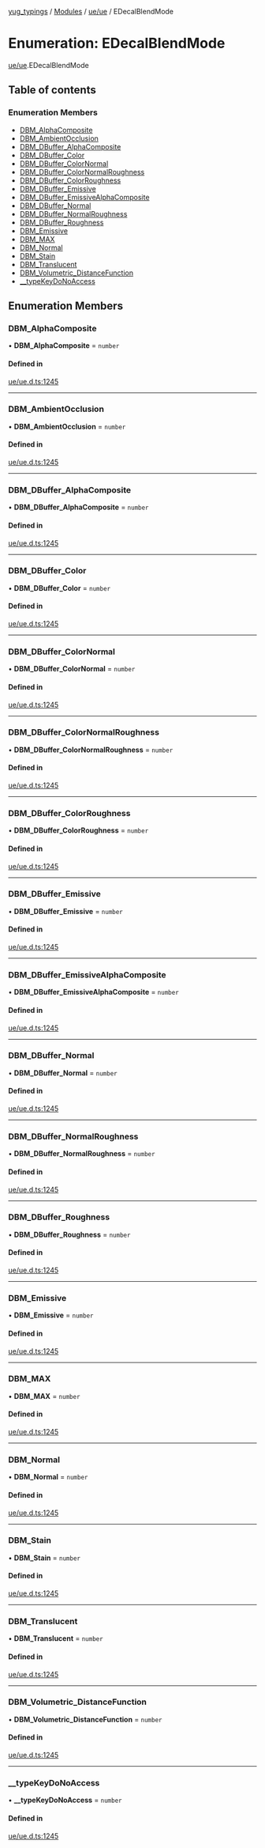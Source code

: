 [yug_typings](../README.md) / [Modules](../modules.md) / [ue/ue](../modules/ue_ue.md) / EDecalBlendMode

# Enumeration: EDecalBlendMode

[ue/ue](../modules/ue_ue.md).EDecalBlendMode

## Table of contents

### Enumeration Members

- [DBM\_AlphaComposite](ue_ue.EDecalBlendMode.md#dbm_alphacomposite)
- [DBM\_AmbientOcclusion](ue_ue.EDecalBlendMode.md#dbm_ambientocclusion)
- [DBM\_DBuffer\_AlphaComposite](ue_ue.EDecalBlendMode.md#dbm_dbuffer_alphacomposite)
- [DBM\_DBuffer\_Color](ue_ue.EDecalBlendMode.md#dbm_dbuffer_color)
- [DBM\_DBuffer\_ColorNormal](ue_ue.EDecalBlendMode.md#dbm_dbuffer_colornormal)
- [DBM\_DBuffer\_ColorNormalRoughness](ue_ue.EDecalBlendMode.md#dbm_dbuffer_colornormalroughness)
- [DBM\_DBuffer\_ColorRoughness](ue_ue.EDecalBlendMode.md#dbm_dbuffer_colorroughness)
- [DBM\_DBuffer\_Emissive](ue_ue.EDecalBlendMode.md#dbm_dbuffer_emissive)
- [DBM\_DBuffer\_EmissiveAlphaComposite](ue_ue.EDecalBlendMode.md#dbm_dbuffer_emissivealphacomposite)
- [DBM\_DBuffer\_Normal](ue_ue.EDecalBlendMode.md#dbm_dbuffer_normal)
- [DBM\_DBuffer\_NormalRoughness](ue_ue.EDecalBlendMode.md#dbm_dbuffer_normalroughness)
- [DBM\_DBuffer\_Roughness](ue_ue.EDecalBlendMode.md#dbm_dbuffer_roughness)
- [DBM\_Emissive](ue_ue.EDecalBlendMode.md#dbm_emissive)
- [DBM\_MAX](ue_ue.EDecalBlendMode.md#dbm_max)
- [DBM\_Normal](ue_ue.EDecalBlendMode.md#dbm_normal)
- [DBM\_Stain](ue_ue.EDecalBlendMode.md#dbm_stain)
- [DBM\_Translucent](ue_ue.EDecalBlendMode.md#dbm_translucent)
- [DBM\_Volumetric\_DistanceFunction](ue_ue.EDecalBlendMode.md#dbm_volumetric_distancefunction)
- [\_\_typeKeyDoNoAccess](ue_ue.EDecalBlendMode.md#__typekeydonoaccess)

## Enumeration Members

### DBM\_AlphaComposite

• **DBM\_AlphaComposite** = `number`

#### Defined in

[ue/ue.d.ts:1245](https://github.com/YugMetaverse/yug_typings/blob/b7d9b19/ue/ue.d.ts#L1245)

___

### DBM\_AmbientOcclusion

• **DBM\_AmbientOcclusion** = `number`

#### Defined in

[ue/ue.d.ts:1245](https://github.com/YugMetaverse/yug_typings/blob/b7d9b19/ue/ue.d.ts#L1245)

___

### DBM\_DBuffer\_AlphaComposite

• **DBM\_DBuffer\_AlphaComposite** = `number`

#### Defined in

[ue/ue.d.ts:1245](https://github.com/YugMetaverse/yug_typings/blob/b7d9b19/ue/ue.d.ts#L1245)

___

### DBM\_DBuffer\_Color

• **DBM\_DBuffer\_Color** = `number`

#### Defined in

[ue/ue.d.ts:1245](https://github.com/YugMetaverse/yug_typings/blob/b7d9b19/ue/ue.d.ts#L1245)

___

### DBM\_DBuffer\_ColorNormal

• **DBM\_DBuffer\_ColorNormal** = `number`

#### Defined in

[ue/ue.d.ts:1245](https://github.com/YugMetaverse/yug_typings/blob/b7d9b19/ue/ue.d.ts#L1245)

___

### DBM\_DBuffer\_ColorNormalRoughness

• **DBM\_DBuffer\_ColorNormalRoughness** = `number`

#### Defined in

[ue/ue.d.ts:1245](https://github.com/YugMetaverse/yug_typings/blob/b7d9b19/ue/ue.d.ts#L1245)

___

### DBM\_DBuffer\_ColorRoughness

• **DBM\_DBuffer\_ColorRoughness** = `number`

#### Defined in

[ue/ue.d.ts:1245](https://github.com/YugMetaverse/yug_typings/blob/b7d9b19/ue/ue.d.ts#L1245)

___

### DBM\_DBuffer\_Emissive

• **DBM\_DBuffer\_Emissive** = `number`

#### Defined in

[ue/ue.d.ts:1245](https://github.com/YugMetaverse/yug_typings/blob/b7d9b19/ue/ue.d.ts#L1245)

___

### DBM\_DBuffer\_EmissiveAlphaComposite

• **DBM\_DBuffer\_EmissiveAlphaComposite** = `number`

#### Defined in

[ue/ue.d.ts:1245](https://github.com/YugMetaverse/yug_typings/blob/b7d9b19/ue/ue.d.ts#L1245)

___

### DBM\_DBuffer\_Normal

• **DBM\_DBuffer\_Normal** = `number`

#### Defined in

[ue/ue.d.ts:1245](https://github.com/YugMetaverse/yug_typings/blob/b7d9b19/ue/ue.d.ts#L1245)

___

### DBM\_DBuffer\_NormalRoughness

• **DBM\_DBuffer\_NormalRoughness** = `number`

#### Defined in

[ue/ue.d.ts:1245](https://github.com/YugMetaverse/yug_typings/blob/b7d9b19/ue/ue.d.ts#L1245)

___

### DBM\_DBuffer\_Roughness

• **DBM\_DBuffer\_Roughness** = `number`

#### Defined in

[ue/ue.d.ts:1245](https://github.com/YugMetaverse/yug_typings/blob/b7d9b19/ue/ue.d.ts#L1245)

___

### DBM\_Emissive

• **DBM\_Emissive** = `number`

#### Defined in

[ue/ue.d.ts:1245](https://github.com/YugMetaverse/yug_typings/blob/b7d9b19/ue/ue.d.ts#L1245)

___

### DBM\_MAX

• **DBM\_MAX** = `number`

#### Defined in

[ue/ue.d.ts:1245](https://github.com/YugMetaverse/yug_typings/blob/b7d9b19/ue/ue.d.ts#L1245)

___

### DBM\_Normal

• **DBM\_Normal** = `number`

#### Defined in

[ue/ue.d.ts:1245](https://github.com/YugMetaverse/yug_typings/blob/b7d9b19/ue/ue.d.ts#L1245)

___

### DBM\_Stain

• **DBM\_Stain** = `number`

#### Defined in

[ue/ue.d.ts:1245](https://github.com/YugMetaverse/yug_typings/blob/b7d9b19/ue/ue.d.ts#L1245)

___

### DBM\_Translucent

• **DBM\_Translucent** = `number`

#### Defined in

[ue/ue.d.ts:1245](https://github.com/YugMetaverse/yug_typings/blob/b7d9b19/ue/ue.d.ts#L1245)

___

### DBM\_Volumetric\_DistanceFunction

• **DBM\_Volumetric\_DistanceFunction** = `number`

#### Defined in

[ue/ue.d.ts:1245](https://github.com/YugMetaverse/yug_typings/blob/b7d9b19/ue/ue.d.ts#L1245)

___

### \_\_typeKeyDoNoAccess

• **\_\_typeKeyDoNoAccess** = `number`

#### Defined in

[ue/ue.d.ts:1245](https://github.com/YugMetaverse/yug_typings/blob/b7d9b19/ue/ue.d.ts#L1245)
